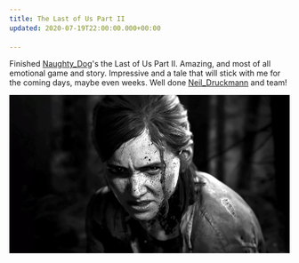 ```yaml
---
title: The Last of Us Part II
updated: 2020-07-19T22:00:00.000+00:00

---
```

Finished [Naughty_Dog](https://twitter.com/Naughty_Dog)'s the Last of Us Part II. Amazing, and most of all emotional game and story. Impressive and a tale that will stick with me for the coming days, maybe even weeks. Well done [Neil_Druckmann](https://twitter.com/Neil_Druckmann) and team!

![](/uploads/lou2.jpeg "Last of Us Part 2")